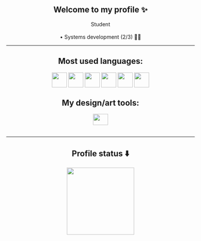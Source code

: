 ###
<div align="center">
<h2>Welcome to my profile ✨</h2>
    <a> Student </a>
    <br/>
   
 <br/>
    <a> • Systems development (2/3) 👨‍🎓</a>
 <br/>
   
</div>
<hr/>


<div style="display: inline_block">
  <h2 align="center">Most used languages: </h2>
  <div align="center">
  <img align="center"  height="40" width="40" src="https://cdn.jsdelivr.net/gh/devicons/devicon/icons/html5/html5-original.svg"/>
  <img align="center"  height="40" width="40" src="https://cdn.jsdelivr.net/gh/devicons/devicon/icons/css3/css3-original.svg"/>
  <img align="center"  height="40" width="40" src="https://cdn.jsdelivr.net/gh/devicons/devicon/icons/react/react-original.svg"/>
  <img align="center"  height="40" width="40" src="https://cdn.jsdelivr.net/gh/devicons/devicon/icons/javascript/javascript-original.svg"/>
  <img align="center"  height="40" width="40" src="https://cdn.jsdelivr.net/gh/devicons/devicon/icons/mysql/mysql-original.svg"/>
  <img align="center"  height="40" width="40" src="https://cdn3.iconfinder.com/data/icons/logos-and-brands-adobe/512/267_Python-512.png"/>
  </div>
</div>

  <div style="display: inline_block">
  <h2 align="center">My design/art tools: </h2>
  <div align="center">
  <img align="center"  height="30" width="40" src="https://cdn.jsdelivr.net/gh/devicons/devicon/icons/illustrator/illustrator-plain.svg"/>
<!--   <img align="center"  height="30" width="40" src="https://cdn.jsdelivr.net/gh/devicons/devicon/icons/photoshop/photoshop-plain.svg"/> -->
  </div>
</div>
<br/>
<hr/>   
<div align="center">
	<h2>Profile status ⬇️</h2>
	<a href="https://github.com/GuiCeara">
	<img height="180em" src="https://github-readme-stats.vercel.app/api/top-langs/?username=GuiCeara&layout=compact&langs_count=7&theme=dracula"/>
<!-- 	<img height="180em" src="https://github-readme-stats.vercel.app/api?username=GuiCeara&show_icons=true&theme=dracula&include_all_commits=true&count_private=true"/> -->
</div>
